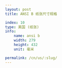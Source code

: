 ```yaml
---
layout: post
title: ANSI B 纸张尺寸规格

index: 10
type: 美国 (纸张)
info:
    name: ansi b
    width: 279
    height: 432
    unit: 毫米

permalink: /cn/us/:slug/
---
```



